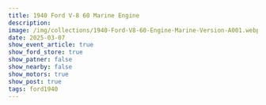 ```yaml
---
title: 1940 Ford V-8 60 Marine Engine
description: 
image: /img/collections/1940-Ford-V8-60-Engine-Marine-Version-A001.webp
date: 2025-03-07
show_event_article: true
show_ford_store: true
show_patner: false
show_nearby: false
show_motors: true
show_post: true
tags: ford1940
---
```


